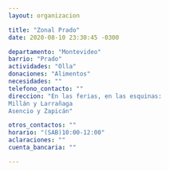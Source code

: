 ```yaml
---
layout: organizacion

title: "Zonal Prado"
date: 2020-08-10 23:30:45 -0300

departamento: "Montevideo"
barrio: "Prado"
actividades: "Olla"
donaciones: "Alimentos"
necesidades: ""
telefono_contacto: ""
direccion: "En las ferias, en las esquinas:
Millán y Larrañaga
Asencio y Zapicán"

otros_contactos: ""
horario: "(SAB)10:00-12:00"
aclaraciones: ""
cuenta_bancaria: ""

---
```

